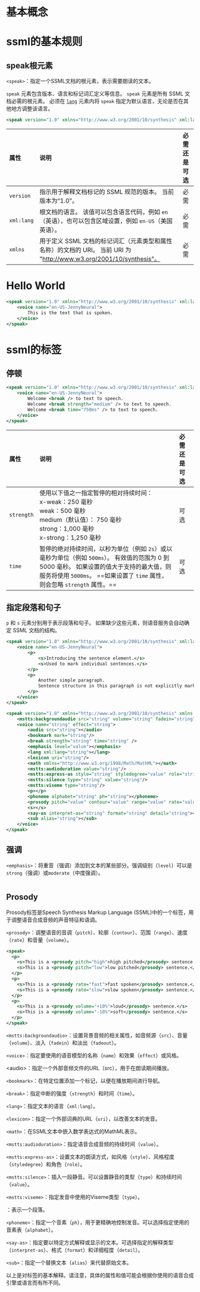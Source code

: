 # 基本概念







# ssml的基本规则

## speak根元素

`<speak>`：指定一个SSML文档的根元素，表示需要朗读的文本。

`speak` 元素包含版本、语言和标记词汇定义等信息。 `speak` 元素是所有 SSML 文档必需的根元素。 必须在 [`lang`](https://learn.microsoft.com/zh-cn/azure/ai-services/speech-service/speech-synthesis-markup-voice#adjust-speaking-languages) 元素内将 `speak` 指定为默认语言，无论是否在其他地方调整该语言。

```xml
<speak version="1.0" xmlns="http://www.w3.org/2001/10/synthesis" xml:lang="string"></speak>
```

| 属性       | 说明                                                         | 必需还是可选 |
| :--------- | :----------------------------------------------------------- | :----------- |
| `version`  | 指示用于解释文档标记的 SSML 规范的版本。 当前版本为“1.0”。   | 必需         |
| `xml:lang` | 根文档的语言。 该值可以包含语言代码，例如 `en`（英语），也可以包含区域设置，例如 `en-US`（美国英语）。 | 必需         |
| `xmlns`    | 用于定义 SSML 文档的标记词汇（元素类型和属性名称）的文档的 URI。 当前 URI 为 "http://www.w3.org/2001/10/synthesis"。 | 必需         |



# Hello World

```xml
<speak version="1.0" xmlns="http://www.w3.org/2001/10/synthesis" xml:lang="en-US">
    <voice name="en-US-JennyNeural">
        This is the text that is spoken.
    </voice>
</speak>
```



# ssml的标签

## 停顿



```xml
<speak version="1.0" xmlns="http://www.w3.org/2001/10/synthesis" xml:lang="en-US">
    <voice name="en-US-JennyNeural">
        Welcome <break /> to text to speech.
        Welcome <break strength="medium" /> to text to speech.
        Welcome <break time="750ms" /> to text to speech.
    </voice>
</speak>
```



| 属性       | 说明                                                         | 必需还是可选 |
| :--------- | :----------------------------------------------------------- | :----------- |
| `strength` | 使用以下值之一指定暂停的相对持续时间： <br />x-weak：250 毫秒<br />weak：500 毫秒<br />medium（默认值）： 750 毫秒<br />strong：1,000 毫秒<br />x-strong：1,250 毫秒 | 可选         |
| `time`     | 暂停的绝对持续时间，以秒为单位（例如 `2s`）或以毫秒为单位（例如 `500ms`）。 有效值的范围为 0 到 5000 毫秒。 如果设置的值大于支持的最大值，则服务将使用 `5000ms`。 ==如果设置了 `time` 属性，则会忽略 `strength` 属性。== | 可选         |





## 指定段落和句子

`p` 和 `s` 元素分别用于表示段落和句子。 如果缺少这些元素，则语音服务会自动确定 SSML 文档的结构。

```xml
<speak version="1.0" xmlns="http://www.w3.org/2001/10/synthesis" xml:lang="en-US">
    <voice name="en-US-JennyNeural">
        <p>
            <s>Introducing the sentence element.</s>
            <s>Used to mark individual sentences.</s>
        </p>
        <p>
            Another simple paragraph.
            Sentence structure in this paragraph is not explicitly marked.
        </p>
    </voice>
</speak>
```





```xml
<speak version="1.0" xmlns="http://www.w3.org/2001/10/synthesis" xmlns:mstts="https://www.w3.org/2001/mstts" xml:lang="string">
    <mstts:backgroundaudio src="string" volume="string" fadein="string" fadeout="string"/>
    <voice name="string" effect="string">
        <audio src="string"></audio>
        <bookmark mark="string"/>
        <break strength="string" time="string" />
        <emphasis level="value"></emphasis>
        <lang xml:lang="string"></lang>
        <lexicon uri="string"/>
        <math xmlns="http://www.w3.org/1998/Math/MathML"></math>
        <mstts:audioduration value="string"/>
        <mstts:express-as style="string" styledegree="value" role="string"></mstts:express-as>
        <mstts:silence type="string" value="string"/>
        <mstts:viseme type="string"/>
        <p></p>
        <phoneme alphabet="string" ph="string"></phoneme>
        <prosody pitch="value" contour="value" range="value" rate="value" volume="value"></prosody>
        <s></s>
        <say-as interpret-as="string" format="string" detail="string"></say-as>
        <sub alias="string"></sub>
    </voice>
</speak>
```



## 强调

`<emphasis>`：将重音（强调）添加到文本的某些部分。强调级别（`level`）可以是`strong`（强调）或`moderate`（中度强调）。

```xml

```



## Prosody

Prosody标签是Speech Synthesis Markup Language (SSML)中的一个标签，用于调整语音合成音频的声音特征和语调。

`<prosody>`：调整语音的音调（`pitch`）、轮廓（`contour`）、范围（`range`）、速度（`rate`）和音量（`volume`）。

```xml
<speak>
  <p>
    <s>This is a <prosody pitch="high">high pitched</prosody> sentence.</s>
    <s>This is a <prosody pitch="low">low pitched</prosody> sentence.</s>
  </p>
  <p>
    <s>This is a <prosody rate="fast">fast spoken</prosody> sentence.</s>
    <s>This is a <prosody rate="slow">slow spoken</prosody> sentence.</s>
  </p>
  <p>
    <s>This is a <prosody volume="+10%">loud</prosody> sentence.</s>
    <s>This is a <prosody volume="-10%">soft</prosody> sentence.</s>
  </p>
</speak>
```





`<mstts:backgroundaudio>`：设置背景音频的相关属性，如音频源（`src`）、音量（`volume`）、淡入（`fadein`）和淡出（`fadeout`）。

`<voice>`：指定要使用的语音模型的名称（`name`）和效果（`effect`）或风格。

\<audio>：指定一个外部音频文件的URL（src），用于在朗读期间播放。

`<bookmark>`：在特定位置添加一个标记，以便在播放期间进行导航。

`<break>`：指定中断的强度（`strength`）和时间（`time`）。



`<lang>`：指定文本的语言（`xml:lang`）。

`<lexicon>`：指定一个外部词典的URL（`uri`），以改善文本的发音。

`<math>`：在SSML文本中嵌入数学表达式的MathML表示。

`<mstts:audioduration>`：指定语音合成音频的持续时间（`value`）。

`<mstts:express-as>`：设置文本的朗读方式，如风格（`style`）、风格程度（`styledegree`）和角色（`role`）。

`<mstts:silence>`：插入一段静音。可以设置静音的类型（`type`）和持续时间（`value`）。

`<mstts:viseme>`：指定发音中使用的Viseme类型（`type`）。

<p>：表示一个段落。

`<phoneme>`：指定一个音素（`ph`），用于更精确地控制发音。可以选择指定使用的音素表（`alphabet`）。



`<say-as>`：指定要以特定方式解释或显示的文本。可选择指定的解释类型（`interpret-as`）、格式（`format`）和详细程度（`detail`）。

`<sub>`：指定一个替换文本（`alias`）来代替原始文本。

以上是对标签的基本解释。请注意，具体的属性和值可能会根据你使用的语音合成引擎或语言而有所不同。



